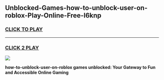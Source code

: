 
## Unblocked-Games-how-to-unblock-user-on-roblox-Play-Online-Free-l6knp
<h3>
<a href="https://premium76.site?title=how-to-unblock-user-on-roblox&ref=26A">CLICK TO PLAY</a></h3>
<hr>

<h3>
<a href="https://premium76.site?title=how-to-unblock-user-on-roblox&ref=26A">CLICK 2 PLAY</a>
  
</h3>

<a href="https://premium76.site?title=how-to-unblock-user-on-roblox&ref=26A"><img src="https://clearcache.store/games.png"></a>


**how-to-unblock-user-on-roblox games unblocked: Your Gateway to Fun and Accessible Online Gaming**
